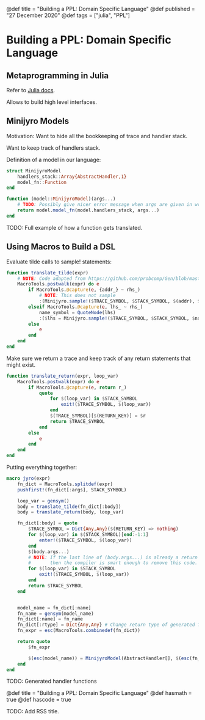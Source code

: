 @def title = "Building a PPL: Domain Specific Language"
@def published = "27 December 2020"
@def tags = ["julia", "PPL"]

# Building a PPL: Domain Specific Language

## Metaprogramming in Julia

Refer to [Julia docs](https://docs.julialang.org/en/v1/manual/metaprogramming/).

Allows to build high level interfaces.

## Minijyro Models

Motivation: Want to hide all the bookkeeping of trace and handler stack.

Want to keep track of handlers stack.

Definition of a model in our language:

```julia
struct MinijyroModel
    handlers_stack::Array{AbstractHandler,1}
    model_fn::Function
end

function (model::MinijyroModel)(args...)
    # TODO: Possibly give nicer error message when args are given in wrong type.
    return model.model_fn(model.handlers_stack, args...)
end
```

TODO: Full example of how a function gets translated.

## Using Macros to Build a DSL

Evaluate tilde calls to sample! statements:

```julia
function translate_tilde(expr)
    # NOTE: Code adapted from https://github.com/probcomp/Gen/blob/master/src/dsl/dsl.jl
    MacroTools.postwalk(expr) do e
        if MacroTools.@capture(e, {addr_} ~ rhs_)
            # NOTE: This does not sample
            :(Minijyro.sample!($TRACE_SYMBOL, $STACK_SYMBOL, $(addr), $rhs))
        elseif MacroTools.@capture(e, lhs_ ~ rhs_)
            name_symbol = QuoteNode(lhs)
            :($lhs = Minijyro.sample!($TRACE_SYMBOL, $STACK_SYMBOL, $name_symbol, $rhs))
        else
            e
        end
    end
end
```

Make sure we return a trace and keep track of any return statements that might exist.

```julia
function translate_return(expr, loop_var)
    MacroTools.postwalk(expr) do e
        if MacroTools.@capture(e, return r_)
            quote
                for $(loop_var) in $STACK_SYMBOL
                    exit!($TRACE_SYMBOL, $(loop_var))
                end
                $(TRACE_SYMBOL)[$(RETURN_KEY)] = $r
                return $TRACE_SYMBOL
            end
        else
            e
        end
    end
end
```

Putting everything together:

```julia
macro jyro(expr)
    fn_dict = MacroTools.splitdef(expr)
    pushfirst!(fn_dict[:args], STACK_SYMBOL)

    loop_var = gensym()
    body = translate_tilde(fn_dict[:body])
    body = translate_return(body, loop_var)

    fn_dict[:body] = quote
        $TRACE_SYMBOL = Dict{Any,Any}($(RETURN_KEY) => nothing)
        for $(loop_var) in $(STACK_SYMBOL)[end:-1:1]
            enter!($TRACE_SYMBOL, $(loop_var))
        end
        $(body.args...)
        # NOTE: If the last line of (body.args...) is already a return statement
        #       then the compiler is smart enough to remove this code.
        for $(loop_var) in $STACK_SYMBOL
            exit!($TRACE_SYMBOL, $(loop_var))
        end
        return $TRACE_SYMBOL
    end


    model_name = fn_dict[:name]
    fn_name = gensym(model_name)
    fn_dict[:name] = fn_name
    fn_dict[:rtype] = Dict{Any,Any} # Change return type of generated function to a Dict.
    fn_expr = esc(MacroTools.combinedef(fn_dict))

    return quote
        $fn_expr

        $(esc(model_name)) = MinijyroModel(AbstractHandler[], $(esc(fn_name)))
    end
end
```

TODO: Generated handler functions

@def title = "Building a PPL: Domain Specific Language"
@def hasmath = true
@def hascode = true

TODO: Add RSS title.